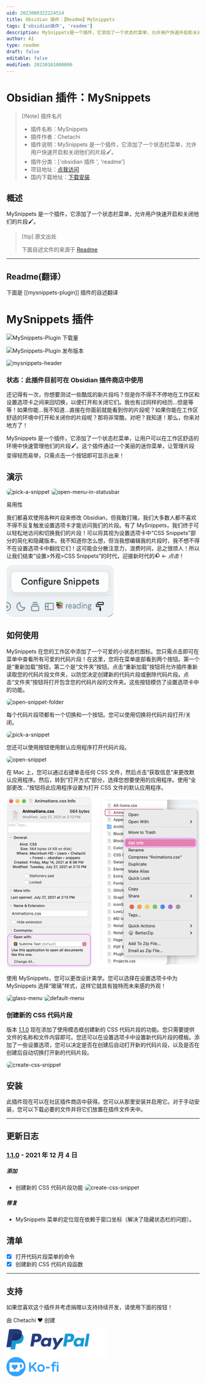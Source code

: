 ```yaml
---
uid: 2023080322224514
title: Obsidian 插件：【Readme】MySnippets
tags: ['obsidian插件', 'readme']
description: MySnippets是一个插件，它添加了一个状态栏菜单，允许用户快速开启和关闭他们的片段🖌。
author: AI
type: readme
draft: false
editable: false
modified: 20230101000000
---
```


# Obsidian 插件：MySnippets

> [!Note] 插件名片
> - 插件名称：MySnippets
> - 插件作者：Chetachi
> - 插件说明：MySnippets 是一个插件，它添加了一个状态栏菜单，允许用户快速开启和关闭他们的片段🖌。
> - 插件分类：['obsidian 插件 ', 'readme']
> - 项目地址：[点我访问](https://github.com/chetachiezikeuzor/MySnippets-Plugin)
> - 国内下载地址：[下载安装](https://pkmer.cn/products/plugin/pluginMarket/?mysnippets-plugin)

## 概述

MySnippets 是一个插件，它添加了一个状态栏菜单，允许用户快速开启和关闭他们的片段🖌。

> [!tip] 原文出处
>
>下面自述文件的来源于 [Readme](https://ghproxy.net/https://raw.githubusercontent.com/chetachiezikeuzor/MySnippets-Plugin/master/README.md)
>

---

## Readme(翻译）

下面是 [[mysnippets-plugin]] 插件的自述翻译

# MySnippets 插件

![MySnippets-Plugin 下载量](https://img.shields.io/github/downloads/chetachiezikeuzor/MySnippets-Plugin/total.svg)

![MySnippets-Plugin 发布版本](https://img.shields.io/github/v/release/chetachiezikeuzor/MySnippets-Plugin)

<img alt="mysnippets-header" src="https://user-images.githubusercontent.com/79069364/144681107-0ff0aada-b8a7-4e0e-8e2d-945b0386ee2d.png">

### 状态：此插件目前可在 Obsidian 插件商店中使用

还记得有一次，你想要测试一些酷炫的新片段吗？但是你不得不不停地在工作区和设置选项卡之间来回切换，以便打开和关闭它们。我也有过同样的经历...但是等等！如果你能...我不知道...直接在你面前就能看到你的片段呢？如果你能在工作区舒适的环境中打开和关闭你的片段呢？那将非常酷，对吧？我知道！那么，你来对地方了！

MySnippets 是一个插件，它添加了一个状态栏菜单，让用户可以在工作区舒适的环境中快速管理他们的片段🖌。这个插件通过一个美丽的迷你菜单，让管理片段变得轻而易举，只需点击一个按钮即可显示出来！

## 演示

<img src="https://user-images.githubusercontent.com/79069364/144683712-42da2acf-97f5-4987-9e9d-65b49560b9ec.gif" alt="pick-a-snippet" style="box-shadow: 0 2px 8px 0 var(--background-modifier-border); border-radius: 8px;">

<img src="https://user-images.githubusercontent.com/79069364/144683686-b8cfd625-e864-489d-8d0b-2fc36b7bd260.gif" alt="open-menu-in-statusbar" style="box-shadow: 0 2px 8px 0 var(--background-modifier-border); border-radius: 8px;">

易用性

我们都喜欢使用各种片段来修改 Obsidian，但我敢打赌，我们大多数人都不喜欢不得不反复触发设置选项卡才能访问我们的片段。有了 MySnippets，我们终于可以轻松地访问和切换我们的片段！可以将其视为设置选项卡中“CSS Snippets”部分的简化和隐藏版本。我不知道你怎么想，但当我想编辑我的片段时，我不想不得不在设置选项卡中翻找它们！这可能会分散注意力，浪费时间，总之很烦人！所以让我们结束“设置>外观>CSS Snippets”的时代，迎接新时代的<svg xmlns="http://www.w3.org/2000/svg" viewBox="0 0 24 24" stroke-width="0" stroke-linecap="round" stroke-linejoin="round" height="1em" width="1em"><path d="M5.764 8l-.295-.73a1 1 0 0 1 .553-1.302l9.272-3.746a1 1 0 0 1 1.301.552l5.62 13.908a1 1 0 0 1-.553 1.302L12.39 21.73a1 1 0 0 1-1.302-.553L11 20.96V21H7a1 1 0 0 1-1-1v-.27l-3.35-1.353a1 1 0 0 1-.552-1.302L5.764 8zM8 19h2.209L8 13.533V19zm-2-6.244l-1.673 4.141L6 17.608v-4.852zm1.698-5.309l4.87 12.054l7.418-2.997l-4.87-12.053l-7.418 2.996zm2.978 2.033a1 1 0 1 1-.749-1.855a1 1 0 0 1 .75 1.855z" fill="currentColor"/></svg> ← _点击_！

<img src="https://raw.githubusercontent.com/chetachiezikeuzor/MySnippets-Plugin/master/assets/configureSnippets.png" width="280px">

## 如何使用

MySnippets 在您的工作区中添加了一个可爱的小状态栏图标。您只需点击即可在菜单中查看所有可爱的代码片段！在这里，您将在菜单底部看到两个按钮。第一个是“重新加载”按钮，第二个是“文件夹”按钮。点击“重新加载”按钮将允许插件重新读取您的代码片段文件夹，以防您决定创建新的代码片段或删除代码片段。点击“文件夹”按钮将打开包含您的代码片段的文件夹。这些按钮模仿了设置选项卡中的功能。

<img src="https://user-images.githubusercontent.com/79069364/144683689-e125c321-8757-4afd-956a-4227b55363bf.gif" alt="open-snippet-folder" style="box-shadow: 0 2px 8px 0 var(--background-modifier-border); border-radius: 8px;">

每个代码片段项都有一个切换和一个按钮。您可以使用切换将代码片段打开/关闭。

<img src="https://user-images.githubusercontent.com/79069364/144683712-42da2acf-97f5-4987-9e9d-65b49560b9ec.gif" alt="pick-a-snippet" style="box-shadow: 0 2px 8px 0 var(--background-modifier-border); border-radius: 8px;">

您还可以使用按钮使用默认应用程序打开代码片段。

<img src="https://user-images.githubusercontent.com/79069364/144683696-b8c29740-94e4-48b0-b865-b2f9f6fffd61.gif" alt="open-snippet" style="box-shadow: 0 2px 8px 0 var(--background-modifier-border); border-radius: 8px;">

在 Mac 上，您可以通过右键单击任何 CSS 文件，然后点击“获取信息”来更改默认应用程序。然后，转到“打开方式”部分，选择您想要使用的应用程序。使用“全部更改...”按钮将此应用程序设置为打开 CSS 文件的默认应用程序。

<img src="https://raw.githubusercontent.com/chetachiezikeuzor/MySnippets-Plugin/master/assets/defaultApp.png" style="box-shadow: 0 2px 8px 0 var(--background-modifier-border); border-radius: 8px;">

使用 MySnippets，您可以更改设计美学。您可以选择在设置选项卡中为 MySnippets 选择“玻璃”样式，这样它就具有独特而未来感的外观！

<img src="https://user-images.githubusercontent.com/79069364/144682628-d38979c2-c0d1-4709-8ecb-d9ab72c2cb77.png" alt="glass-menu" style="box-shadow: 0 2px 8px 0 var(--background-modifier-border); border-radius: 8px;">

<img src="https://user-images.githubusercontent.com/79069364/144682602-d31beed0-ed0e-4194-a71f-faa6a05dc945.png" alt="default-menu" style="box-shadow: 0 2px 8px 0 var(--background-modifier-border); border-radius: 8px;">

### 创建新的 CSS 代码片段

版本 [1.1.0](https://github.com/chetachiezikeuzor/MySnippets-Plugin/releases/tag/1.1.0) 现在添加了使用模态框创建新的 CSS 代码片段的功能。您只需要提供文件的名称和文件内容即可。您还可以在设置选项卡中设置新代码片段的模板。添加了一些设置选项，您可以决定是否在创建后自动打开新的代码片段，以及是否在创建后自动切换打开新的代码片段。

<img alt="create-css-snippet" src="https://user-images.githubusercontent.com/79069364/144666473-1d1b40d1-9336-48b8-9de6-d2ddca651f1b.gif" style="box-shadow: 0 2px 8px 0 var(--background-modifier-border); border-radius: 8px;">

## 安装

此插件现在可以在社区插件商店中获得。您可以从那里安装并启用它。对于手动安装，您可以下载必要的文件并将它们放置在插件文件夹中。

---

## 更新日志

### [1.1.0](https://github.com/chetachiezikeuzor/MySnippets-Plugin/releases/tag/1.1.0) - 2021 年 12 月 4 日

##### 添加

- 创建新的 CSS 代码片段功能
  <img alt="create-css-snippet" src="https://user-images.githubusercontent.com/79069364/144666473-1d1b40d1-9336-48b8-9de6-d2ddca651f1b.gif" style="box-shadow: 0 2px 8px 0 var(--background-modifier-border); border-radius: 8px;">

##### 修复

- MySnippets 菜单的定位现在依赖于窗口坐标（解决了隐藏状态栏的问题）。

## 清单

- [x] 打开代码片段菜单的命令
- [x] 创建新的 CSS 代码片段函数

---

## 支持

如果您喜欢这个插件并考虑捐赠以支持持续开发，请使用下面的按钮！

由 Chetachi ❤️ 创建

<a href="https://paypal.me/chelseaezikeuzor">
<img src="https://raw.githubusercontent.com/chetachiezikeuzor/MySnippets-Plugin/master/assets/paypal.svg" height="70"></a>
<br/>
<a href="https://ko-fi.com/chetachi">
<img src="https://raw.githubusercontent.com/chetachiezikeuzor/MySnippets-Plugin/master/assets/kofi_color.svg" height="50"></a>



